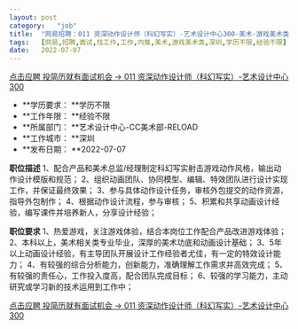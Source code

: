 ```yaml
---
layout:	post
category:	"job"
title:	"网易招聘：011 资深动作设计师（科幻写实）-艺术设计中心300-美术-游戏美术类-深圳学历不限经验不限"
tags:	[网易,招聘,面试,找工作,工作,内推,美术,游戏美术类,深圳,学历不限,经验不限]
date:	2022-07-07
---
```


[点击应聘 投简历就有面试机会 -> 011 资深动作设计师（科幻写实）-艺术设计中心300](http://mobile.bole.netease.com/bole/boleDetail?id=32243&employeeId=346f03c3cda5f04c&key=all)



- **学历要求： **学历不限
- **工作年限： **经验不限
- **所属部门： **艺术设计中心-CC美术部-RELOAD
- **工作城市： **深圳
- **发布日期： **2022-07-07



**职位描述**
1、配合产品和美术总监/经理制定科幻写实射击游戏动作风格，输出动作设计模版和规范；
2、组织动画团队、协同模型、编辑、特效团队进行设计实现工作，并保证最终效果；
3、参与具体动作设计任务，审核外包提交的动作资源，指导外包制作；
4、根据动作设计流程，参与审核；
5、积累和共享动画设计经验，编写课件并培养新人，分享设计经验；



**职位要求**
1、热爱游戏，关注游戏体验，结合本岗位工作配合产品改进游戏体验；
2、本科以上，美术相关类专业毕业，深厚的美术功底和动画设计基础；
3、5年以上动画设计经验，有主导团队开展设计工作经验者尤佳，有一定的特效设计能力；
4、有较强的综合分析能力，创新能力，准确理解工作需求并高效完成；
5、有较强的责任心，工作投入度高，配合团队完成目标；
6、较强的学习能力，主动研究或学习新的技术运用到工作中；



[点击应聘 投简历就有面试机会 -> 011 资深动作设计师（科幻写实）-艺术设计中心300](http://mobile.bole.netease.com/bole/boleDetail?id=32243&employeeId=346f03c3cda5f04c&key=all)